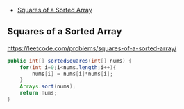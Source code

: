 + [Squares of a Sorted Array](#squares-of-a-sorted-array)

[comment]: <> (Stop)

## Squares of a Sorted Array

https://leetcode.com/problems/squares-of-a-sorted-array/

``` java
public int[] sortedSquares(int[] nums) {
    for(int i=0;i<nums.length;i++){
        nums[i] = nums[i]*nums[i];
    }
    Arrays.sort(nums);
    return nums;
}

```
